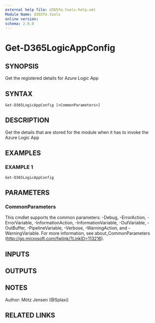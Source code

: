 ```yaml
---
external help file: d365fo.tools-help.xml
Module Name: d365fo.tools
online version:
schema: 2.0.0
---
```


# Get-D365LogicAppConfig

## SYNOPSIS
Get the registered details for Azure Logic App

## SYNTAX

```
Get-D365LogicAppConfig [<CommonParameters>]
```

## DESCRIPTION
Get the details that are stored for the module when
it has to invoke the Azure Logic App

## EXAMPLES

### EXAMPLE 1
```
Get-D365LogicAppConfig
```

## PARAMETERS

### CommonParameters
This cmdlet supports the common parameters: -Debug, -ErrorAction, -ErrorVariable, -InformationAction, -InformationVariable, -OutVariable, -OutBuffer, -PipelineVariable, -Verbose, -WarningAction, and -WarningVariable.
For more information, see about_CommonParameters (http://go.microsoft.com/fwlink/?LinkID=113216).

## INPUTS

## OUTPUTS

## NOTES
Author: Mötz Jensen (@Splaxi)

## RELATED LINKS
